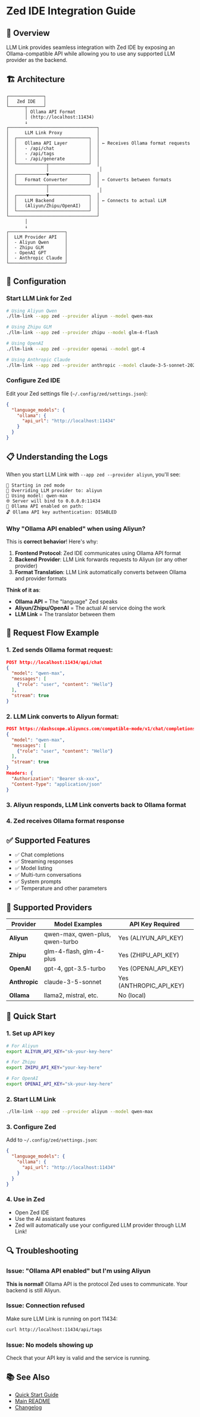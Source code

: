 # Zed IDE Integration Guide

## 🎯 Overview

LLM Link provides seamless integration with Zed IDE by exposing an Ollama-compatible API while allowing you to use any supported LLM provider as the backend.

## 🏗️ Architecture

```
┌─────────────┐
│   Zed IDE   │
└──────┬──────┘
       │ Ollama API Format
       │ (http://localhost:11434)
       ↓
┌─────────────────────────────────┐
│      LLM Link Proxy             │
│  ┌───────────────────────────┐  │
│  │   Ollama API Layer        │  │ ← Receives Ollama format requests
│  │   - /api/chat             │  │
│  │   - /api/tags             │  │
│  │   - /api/generate         │  │
│  └───────────┬───────────────┘  │
│              │                   │
│  ┌───────────▼───────────────┐  │
│  │   Format Converter        │  │ ← Converts between formats
│  └───────────┬───────────────┘  │
│              │                   │
│  ┌───────────▼───────────────┐  │
│  │   LLM Backend             │  │ ← Connects to actual LLM
│  │   (Aliyun/Zhipu/OpenAI)   │  │
│  └───────────────────────────┘  │
└─────────────────────────────────┘
       │
       ↓
┌─────────────────────┐
│  LLM Provider API   │
│  - Aliyun Qwen      │
│  - Zhipu GLM        │
│  - OpenAI GPT       │
│  - Anthropic Claude │
└─────────────────────┘
```

## 🔧 Configuration

### Start LLM Link for Zed

```bash
# Using Aliyun Qwen
./llm-link --app zed --provider aliyun --model qwen-max

# Using Zhipu GLM
./llm-link --app zed --provider zhipu --model glm-4-flash

# Using OpenAI
./llm-link --app zed --provider openai --model gpt-4

# Using Anthropic Claude
./llm-link --app zed --provider anthropic --model claude-3-5-sonnet-20241022
```

### Configure Zed IDE

Edit your Zed settings file (`~/.config/zed/settings.json`):

```json
{
  "language_models": {
    "ollama": {
      "api_url": "http://localhost:11434"
    }
  }
}
```

## 📋 Understanding the Logs

When you start LLM Link with `--app zed --provider aliyun`, you'll see:

```
🚀 Starting in zed mode
🔄 Overriding LLM provider to: aliyun
🔄 Using model: qwen-max
🌐 Server will bind to 0.0.0.0:11434
🦙 Ollama API enabled on path: 
🔓 Ollama API key authentication: DISABLED
```

### Why "Ollama API enabled" when using Aliyun?

This is **correct behavior**! Here's why:

1. **Frontend Protocol**: Zed IDE communicates using Ollama API format
2. **Backend Provider**: LLM Link forwards requests to Aliyun (or any other provider)
3. **Format Translation**: LLM Link automatically converts between Ollama and provider formats

**Think of it as**:
- **Ollama API** = The "language" Zed speaks
- **Aliyun/Zhipu/OpenAI** = The actual AI service doing the work
- **LLM Link** = The translator between them

## 🔄 Request Flow Example

### 1. Zed sends Ollama format request:

```json
POST http://localhost:11434/api/chat
{
  "model": "qwen-max",
  "messages": [
    {"role": "user", "content": "Hello"}
  ],
  "stream": true
}
```

### 2. LLM Link converts to Aliyun format:

```json
POST https://dashscope.aliyuncs.com/compatible-mode/v1/chat/completions
{
  "model": "qwen-max",
  "messages": [
    {"role": "user", "content": "Hello"}
  ],
  "stream": true
}
Headers: {
  "Authorization": "Bearer sk-xxx",
  "Content-Type": "application/json"
}
```

### 3. Aliyun responds, LLM Link converts back to Ollama format

### 4. Zed receives Ollama format response

## ✅ Supported Features

- ✅ Chat completions
- ✅ Streaming responses
- ✅ Model listing
- ✅ Multi-turn conversations
- ✅ System prompts
- ✅ Temperature and other parameters

## 🎯 Supported Providers

| Provider | Model Examples | API Key Required |
|----------|---------------|------------------|
| **Aliyun** | qwen-max, qwen-plus, qwen-turbo | Yes (ALIYUN_API_KEY) |
| **Zhipu** | glm-4-flash, glm-4-plus | Yes (ZHIPU_API_KEY) |
| **OpenAI** | gpt-4, gpt-3.5-turbo | Yes (OPENAI_API_KEY) |
| **Anthropic** | claude-3-5-sonnet | Yes (ANTHROPIC_API_KEY) |
| **Ollama** | llama2, mistral, etc. | No (local) |

## 🚀 Quick Start

### 1. Set up API key

```bash
# For Aliyun
export ALIYUN_API_KEY="sk-your-key-here"

# For Zhipu
export ZHIPU_API_KEY="your-key-here"

# For OpenAI
export OPENAI_API_KEY="sk-your-key-here"
```

### 2. Start LLM Link

```bash
./llm-link --app zed --provider aliyun --model qwen-max
```

### 3. Configure Zed

Add to `~/.config/zed/settings.json`:

```json
{
  "language_models": {
    "ollama": {
      "api_url": "http://localhost:11434"
    }
  }
}
```

### 4. Use in Zed

- Open Zed IDE
- Use the AI assistant features
- Zed will automatically use your configured LLM provider through LLM Link!

## 🔍 Troubleshooting

### Issue: "Ollama API enabled" but I'm using Aliyun

**This is normal!** Ollama API is the protocol Zed uses to communicate. Your backend is still Aliyun.

### Issue: Connection refused

Make sure LLM Link is running on port 11434:
```bash
curl http://localhost:11434/api/tags
```

### Issue: No models showing up

Check that your API key is valid and the service is running.

## 📚 See Also

- [Quick Start Guide](QUICK_START.md)
- [Main README](../README.md)
- [Changelog](../CHANGELOG.md)


